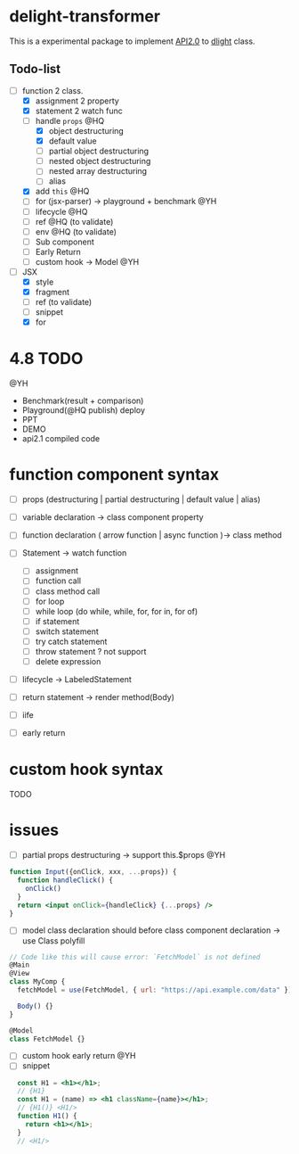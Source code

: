 # delight-transformer

This is a experimental package to implement [API2.0](https://gitee.com/openInula/rfcs/blob/master/src/002-zouyu-API2.0.md) to [dlight](https://github.com/dlight-js/dlight) class.

## Todo-list

- [ ] function 2 class.
  - [x] assignment 2 property
  - [x] statement 2 watch func
  - [ ] handle `props` @HQ
    - [x] object destructuring
    - [x] default value
    - [ ] partial object destructuring
    - [ ] nested object destructuring
    - [ ] nested array destructuring
    - [ ] alias
  - [x] add `this` @HQ
  - [ ] for (jsx-parser) -> playground + benchmark @YH
  - [ ] lifecycle @HQ
  - [ ] ref @HQ (to validate)
  - [ ] env @HQ (to validate)
  - [ ] Sub component
  - [ ] Early Return
  - [ ] custom hook -> Model @YH
- [ ] JSX
  - [x] style
  - [x] fragment
  - [ ] ref (to validate)
  - [ ] snippet
  - [x] for

# 4.8 TODO
@YH
* Benchmark(result + comparison)
* Playground(@HQ publish) deploy
* PPT
* DEMO
* api2.1 compiled code


# function component syntax

- [ ] props (destructuring | partial destructuring | default value | alias)
- [ ] variable declaration -> class component property
- [ ] function declaration ( arrow function | async function )-> class method
- [ ] Statement -> watch function
  - [ ] assignment
  - [ ] function call
  - [ ] class method call
  - [ ] for loop
  - [ ] while loop (do while, while, for, for in, for of)
  - [ ] if statement
  - [ ] switch statement
  - [ ] try catch statement
  - [ ] throw statement ? not support
  - [ ] delete expression
- [ ] lifecycle -> LabeledStatement
- [ ] return statement -> render method(Body)
- [ ] iife
- [ ] early return


# custom hook syntax
TODO

# issues
- [ ] partial props destructuring -> support this.$props @YH
```jsx
function Input({onClick, xxx, ...props}) {
  function handleClick() {
    onClick()
  }
  return <input onClick={handleClick} {...props} />
}
```
- [ ] model class declaration should before class component declaration -> use Class polyfill
```jsx
// Code like this will cause error: `FetchModel` is not defined
@Main
@View
class MyComp {
  fetchModel = use(FetchModel, { url: "https://api.example.com/data" })

  Body() {}
}

@Model
class FetchModel {}
```
- [ ] custom hook early return @YH
- [ ] snippet
```jsx
  const H1 = <h1></h1>;
  // {H1}
  const H1 = (name) => <h1 className={name}></h1>;
  // {H1()} <H1/>
  function H1() {
    return <h1></h1>;
  }
  // <H1/>
```

